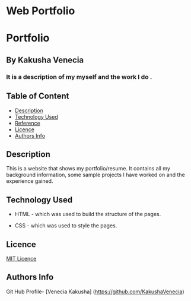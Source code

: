 # Web Portfolio
# Portfolio

## By Kakusha Venecia 
### It is a description of my myself and the work I do .


## Table of Content

+ [Description](#description)
+ [Technology Used](#technology-used)
+ [Reference](#reference)
+ [Licence](#licence)
+ [Authors Info](#author-Info)

## Description
<p>This is a website that shows my portfolio/resume. It contains all my background information, some sample projects I have worked on and the experience gained.</p>


## Technology Used
* HTML - which was used to build the structure of the pages.

* CSS - which was used to style the pages.

## Licence
<a href= "https://github.com/KakushaVenecia/ip-one/blob/main/LICENSE">MIT Licence</a>

## Authors Info

Git Hub Profile- [Venecia Kakusha] (https://github.com/KakushaVenecia)


 